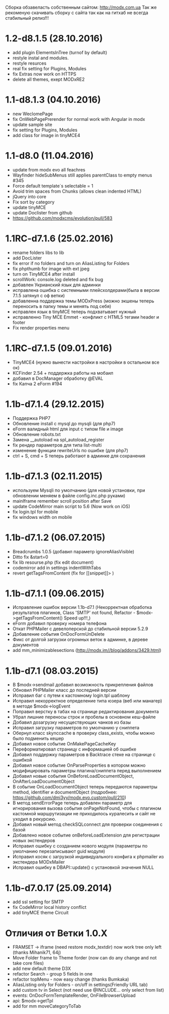 Сборка обзавеласть собственным сайтом: http://modx.com.ua
Так же рекоменую скачивать сборку с сайта так как на гитхаб не всегда стабильный релиз!!!

1.2-d8.1.5  (28.10.2016)
=======================================================
- add plugin ElementsInTree (turnof by default)
- restyle instal and modules. 
- restyle resurces 
- real fix setting for Plugins, Modules
- fix Extras now work on HTTPS 
- delete all themes, exept MODxRE2


1.1-d8.1.3  (04.10.2016)
=======================================================
- new WeclomePage
- fix OnWebPagePrerender for normal work with Angular in modx
- update sample site
- fix setting for Plugins, Modules
- add class for image in tinyMCE4 



1.1-d8.0  (11.04.2016)
=======================================================
- update from modx evo all feachres
- Wayfinder hideSubMenus still applies parentClass to empty menus #345
- Force default template´s selectable = 1
- Avoid trim spaces from Chunks (allows clean indented HTML)
- jQuery into core
- Fix sort by category
- update tinyMCE
- update Doclister from github
- https://github.com/modxcms/evolution/pull/583


1.1RC-d7.1.6  (25.02.2016)
=======================================================
- rename folders libs to lib 
- add DocLister 
- fix error if no folders and turn on AliasListing for Folders
- fix phpthumb for image with ext jpeg
- turn on TinyMCE4 after install 
- scrollWork: console.log deleted and fix bug 
- добавлен Укрианский язык для админки
- исправлена ошибка с системными плейсхолдерами(была в версии 7.1.5 затянул с оф ветки)
- добавленна поддержка темы MODxPress (можно экшены теперь переносить в папку темы и менять под себя)
- исправлен язык в tinyMCE теперь подхватывает нужный
- исправленно Tiny MCE Emmet - конфликт с HTML5 тегами header и footer
- Fix render properties menu


1.1RC-d7.1.5  (09.01.2016)
=======================================================
- TinyMCE4 (нужно вынести настройки в настройки в остальном все ок)
- KCFinder 2.54 + поддержка работы на мобаил
- добавил в DocManager обработку @EVAL
- fix Капча 2 eForm #194


1.1b-d7.1.4  (29.12.2015)
=======================================================
- Поддержка PHP7
- Обновление install с mysql до  mysqli (для php7)
- eForm валидный html для  input  с типом file и image 
- Обновление robots.txt
- Замена __autoload на spl_autoload_register
- fix рендер параметров для типа list-multi
- изменение функции rewriteUrls по ошибке (для php7) 
- ctrl + S, cmd + S теперь работают в админке для сохранения 


1.1b-d7.1.3  (02.11.2015)
=======================================================
- используем Mysqli по умолчанию (для новой установки, при обновлении меняем в файле config.inc.php руками)
- mainIframe remember scroll position after Save
- update CodeMirror main script to 5.6 (Now work on iOS)  
- fix login.tpl for mobile
- fix windows width on mobile


1.1b-d7.1.2  (06.07.2015)
=======================================================
- Breadcrumbs 1.0.5 (добавил параметр ignoreAliasVisible)
- Ditto fix &start=0 
- fix lib resourse.php (fix edit document)
- codemirror add in settings indentWithTabs
- revert getTagsFromContent (fix for [[snippet]]> )


1.1b-d7.1.1  (09.06.2015)
=======================================================
- Исправление ошибок версии 1.1b-d7.1 (Некорректная обработка результатов плагинов, Class 'SMTP' not found, Refactor - $modx->getTagsFromContent() Speed up!!!,)
- eForm добавил проверку номера телефона
- Откат PHPMailer с девелоперской до стабильной версии 5.2.9
- Добавление события OnDocFormUnDelete
- Фикс от долгой загрузки огромных веток в админке, в дереве документов
- add mm_minimizablesections (http://modx.im//blog/addons/3429.html)


1.1b-d7.1  (08.03.2015)
=======================================================
- В $modx->sendmail добавил возможность прикрепления файлов
- Обновил PHPMailer класс до последней версии
- Исправил баг с путем к кастомному login.tpl шаблону
- Исправил некорректное определение типа юзера (веб или манагер) в методе $modx->logEvent
- Поправил верстку в табах на странице редактирования документа
- Убрал лишние переносы строк и пробелы в основном кеш-файле
- Добавил дозагрузку несуществующих чанков из базы
- Исправил загрузку параметров по умолчанию у сниппета
- Обернул класс skynccache в проверку class_exists, чтобы можно было подменить кешер
- Добавил новое событие OnMakePageCacheKey
- Переформатировал страницу с информацией об ошибке
- Добавил поддержку параметров в Backtrace стеке на странице с ошибкой
- Добавил новое событие OnParseProperties в котором можно модифицировать параметры плагина/сниппета перед выполнением
- Добавил новые события OnBeforeLoadDocumentObject, OnAfterLoadDocumentObject
- В событие OnLoadDocumentObject теперь передаются параметры method, identifier и documentObject (подробнее: https://github.com/dmi3yy/modx.evo.custom/pull/210)
- В метод sendErrorPage теперь добавлен параметр для игнорирования вызова события onPageNotFound, чтобы с плагином кастомной маршрутизации не приходилось куралесить и сайт не уходил в рекурсию.
- Добавил новый метод checkSQLconnect для проверки соединения с базой
- Добавлено новое событие onBeforeLoadExtension для регистрации новых экстендеров
- Исправил ошибку с созданием нового модуля (параметры по умолчанию перезаписывают guid модуля)
- Исправил косяк с загрузкой индивидуального конфига к phpmailer из экстендера MODxMailer
- Исправил ошибку в DBAPI::update() с установкой значения NULL

1.1b-d7.0.17  (25.09.2014)
=======================================================
- add ssl setting for SMTP
- fix CodeMirror local history conflict
- add tinyMCE theme Circuit


Отличия от Ветки 1.0.X
=======================================================
- FRAMSET -> iframe (need restore modx_textdir) now work tree only left (thanks Mihanik71, 64j)
- Move Folder frame to Theme forder (now can do any change and not take core files)
- add new default theme D3X
- refactor Search - group 5 fields in one
- refactor topMenu - now easy change (thanks Bumkaka)
- AliasListing only for Folders - on/off in settings(Friendly URL tab)
- add custom tv in Select (not need use @INCLUDE... only select from list)
- events: OnDocFormTemplateRender, OnFileBrowserUpload
- api: $modx->getTpl
- add for mm moveCategoryToTab
